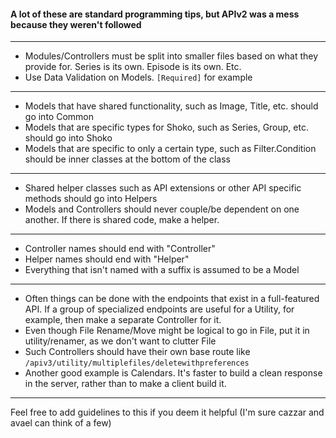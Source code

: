 #### A lot of these are standard programming tips, but APIv2 was a mess because they weren't followed
---
- Modules/Controllers must be split into smaller files based on what they provide for. Series is its own. Episode is its own. Etc.
- Use Data Validation on Models. `[Required]` for example

---
- Models that have shared functionality, such as Image, Title, etc. should go into Common
- Models that are specific types for Shoko, such as Series, Group, etc. should go into Shoko
- Models that are specific to only a certain type, such as Filter.Condition should be inner classes at the bottom of the class

---
- Shared helper classes such as API extensions or other API specific methods should go into Helpers
- Models and Controllers should never couple/be dependent on one another. If there is shared code, make a helper.

---
- Controller names should end with "Controller"
- Helper names should end with "Helper"
- Everything that isn't named with a suffix is assumed to be a Model

---
- Often things can be done with the endpoints that exist in a full-featured API.
If a group of specialized endpoints are useful for a Utility, for example, then make a separate Controller for it.
- Even though File Rename/Move might be logical to go in File, put it in utility/renamer, as we don't want to clutter File
- Such Controllers should have their own base route like `/apiv3/utility/multiplefiles/deletewithpreferences`
- Another good example is Calendars. It's faster to build a clean response in the server, rather than to make a client build it.

---
Feel free to add guidelines to this if you deem it helpful (I'm sure cazzar and avael can think of a few)
